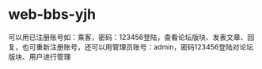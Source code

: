 # web-bbs-yjh
可以用已注册账号如：乘客，密码：123456登陆，查看论坛版块、发表文章、回复，也可重新注册账号，还可以用管理员账号：admin，密码123456登陆对论坛版块、用户进行管理
